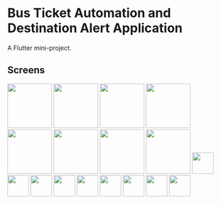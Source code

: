 # Bus Ticket Automation and Destination Alert Application

A Flutter mini-project.

## Screens

<img src="https://user-images.githubusercontent.com/63664995/199535443-0e8ff9a0-38d7-401e-b26f-8484d1159c9e.jpg" width="100">
<img src="https://user-images.githubusercontent.com/63664995/199535447-fac4f6a4-d9da-4bfb-baa1-d7379bf3713d.jpg" width="100">
<img src="https://user-images.githubusercontent.com/63664995/199535449-4f640906-d1a4-4dc6-9624-118239f3c22c.jpg" width="100">
<img src="https://user-images.githubusercontent.com/63664995/199535452-b7f1bc1e-864e-4dc6-9d9d-b4d1a932ff8c.jpg" width="100">
<img src="https://user-images.githubusercontent.com/63664995/199535455-7ee3dcd1-7771-4458-af46-c73554c49275.jpg" width="100">
<img src="https://user-images.githubusercontent.com/63664995/199535457-572328f4-9812-4881-b9ff-5bc5936d26bd.jpg" width="100">
<img src="https://user-images.githubusercontent.com/63664995/199535424-c9e2686d-f4f8-4a14-8ae3-38521662bdf0.jpg" width="100">
<img src="https://user-images.githubusercontent.com/63664995/199535437-72605d0e-4034-4483-86bd-acf605ac443f.jpg" width="100">
<img src="https://user-images.githubusercontent.com/63664995/199535441-8833eede-93db-4c1c-befc-cc2cc88dafe9.jpg" width="48">
<img src="https://user-images.githubusercontent.com/63664995/199535544-5397e13e-fa84-4767-bf46-5fc619b42d37.jpg" width="48">
<img src="https://user-images.githubusercontent.com/63664995/199535621-c3b92d83-2b84-4d52-8588-f9ee0b572ccd.jpg" width="48">
<img src="https://user-images.githubusercontent.com/63664995/199535678-5ee3856f-0ab0-4268-81c7-acb218a1f4eb.jpg" width="48">
<img src="https://user-images.githubusercontent.com/63664995/199535681-63350a36-450f-48f4-aed5-d86f77ee87c8.jpg" width="48">
<img src="https://user-images.githubusercontent.com/63664995/199535684-3372b7d8-2f18-4ce0-b2b2-775737660b81.jpg" width="48">
<img src="https://user-images.githubusercontent.com/63664995/199535686-99bbb916-e645-491e-b687-aa393ec3680b.jpg" width="48">
<img src="https://user-images.githubusercontent.com/63664995/199535690-173b41ad-cf18-4fe8-9436-e8ec444d042f.jpg" width="48">
<img src="https://user-images.githubusercontent.com/63664995/199535695-41984bdb-61c2-49d6-b5fb-627bfb88b8d6.jpg" width="48">
